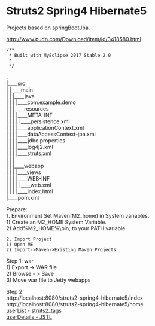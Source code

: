 Struts2 Spring4 Hibernate5
===============

Projects based on springBootJpa.
    
http://www.pudn.com/Download/item/id/3418580.html


	/**
	 * Built with MyEclipse 2017 Stable 2.0
	 *
	 */
	 
.        
|____src        
| |____main        
| | |____java        
| | | |____com.example.demo    
| | |____resources    
| | | |____META-INF    
| | | | |____persistence.xml    
| | | |____applicationContext.xml    
| | | |____dataAccessContext-jpa.xml    
| | | |____jdbc.properties    
| | | |____log4j2.xml    
| | | |____struts.xml     
| | |        
| | |____webapp        
| | | |____views       
| | | |____WEB-INF        
| | | | |____web.xml        
| | | |____index.html        
|____pom.xml        
        

Prepare:    
    1. Environment
    Set Maven(M2_home) in System variables.    
    1) Create an M2_HOME System Variable.    
    2) Add%M2_HOME%\bin; to your PATH variable.    
    
    2. Import Project    
    1) Open ME    
    2) Import->Maven->Existing Maven Projects    

Step 1: war       
    1) Export -> WAR file        
    2) Browse - > Save    
    3) Move war file to Jetty webapps    
    

Step 2:    
     http://localhost:8080/struts2-spring4-hibernate5/index    
     http://localhost:8080/struts2-spring4-hibernate5/home    
     [userList - struts2_tags](http://localhost:8080/struts2-spring4-hibernate5/userList)    
     [userDetails - JSTL](http://localhost:8080/struts2-spring4-hibernate5/userDetails)    
             

